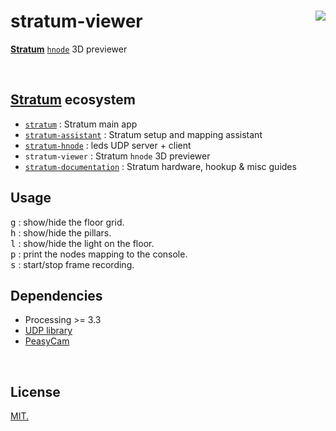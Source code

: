 # stratum-viewer [<img src="https://github.com/chevalvert.png?size=100" align="right">](http://chevalvert.fr/)
**[Stratum](https://github.com/chevalvert?q=stratum)** [`hnode`](https://github.com/Hemisphere-Project/STRATUM) 3D previewer

<br>

## [Stratum](https://github.com/chevalvert?q=stratum) ecosystem
- [`stratum`](https://github.com/chevalvert/stratum/) : Stratum main app
- [`stratum-assistant`](https://github.com/chevalvert/stratum-assistant) : Stratum setup and mapping assistant
- [`stratum-hnode`](https://github.com/Hemisphere-Project/STRATUM) : leds UDP server + client
- `stratum-viewer` : Stratum `hnode` 3D previewer
- [`stratum-documentation`](https://github.com/chevalvert/stratum-documentation) : Stratum hardware, hookup & misc guides

## Usage

<kbd>g</kbd> : show/hide the floor grid.  
<kbd>h</kbd> : show/hide the pillars.  
<kbd>l</kbd> : show/hide the light on the floor.   
<kbd>p</kbd> : print the nodes mapping to the console.  
<kbd>s</kbd> : start/stop frame recording.  

## Dependencies

- Processing >= 3.3
- [UDP library](https://ubaa.net/shared/processing/udp/)
- [PeasyCam](http://mrfeinberg.com/peasycam/)

<br>

## License
[MIT.](https://tldrlegal.com/license/mit-license)
